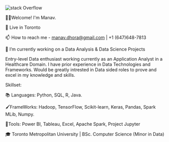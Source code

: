 ![stack Overflow](https://media3.giphy.com/avatars/amberino/3UYreY2MaTKJ.gif)

🙋‍♂️Welcome! I'm Manav.

📍 Live in Toronto

📫 How to reach me - manav.dhora@gmail.com | +1 (647)648-7813

🌱 I’m currently working on a Data Analysis & Data Science Projects

Entry-level Data enthusiast working currently as an Application Analyst in a Healthcare Domain. I have prior experience in Data Technologies and Frameworks. 
Would be greatly intrested in Data sided roles to prove and excel in my knowledge and skills. 

Skillset:

📚 Languages: Python, SQL, R, Java. 

🖌️FrameWorks: Hadoop, TensorFlow, Scikit-learn, Keras, Pandas, Spark MLib, Numpy. 

🧰Tools: Power BI, Tableau, Excel, Apache Spark, Project Jupyter


🎓 Toronto Metropolitan University | BSc. Computer Science (Minor in Data) 



<!---
notendurable/notendurable is a ✨ special ✨ repository because its `README.md` (this file) appears on your GitHub profile.
You can click the Preview link to take a look at your changes.
--->
